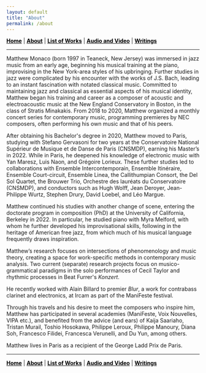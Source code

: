 ```yaml
---
layout: default
title: "About"
permalink: /about
---
```


<a href="/" style="color: black">**Home**</a> | <a href="/about" style="color: black">**About**</a> | <a href="/list-of-works" style="color: black">**List of Works**</a> | <a href="/audio-and-video" style="color: black">**Audio and Video**</a> | <a href="/writings" style="color: black">**Writings**</a>

***

Matthew Monaco (born 1997 in Teaneck, New Jersey) was immersed in jazz music from an early age, beginning his musical training at the piano, improvising in the New York-area styles of his upbringing. Further studies in jazz were complicated by his encounter with the works of J.S. Bach, leading to an instant fascination with notated classical music. Committed to maintaining jazz and classical as essential aspects of his musical identity, Matthew began his training and career as a composer of acoustic and electroacoustic music at the New England Conservatory in Boston, in the class of Stratis Minakakis. From 2018 to 2020, Matthew organized a monthly concert series for contemporary music, programming premieres by NEC composers, often performing his own music and that of his peers.

After obtaining his Bachelor's degree in 2020, Matthew moved to Paris, studying with Stefano Gervasoni for two years at the Conservatoire National Supérieur de Musique et de Danse de Paris (CNSMDP), earning his Master’s in 2022. While in Paris, he deepened his knowledge of electronic music with Yan Maresz, Luis Naon, and Grégoire Lorieux. These further studies led to collaborations with Ensemble Intercontemporain, Ensemble Itinéraire, Ensemble Court-circuit, Ensemble Linea, the Callithumpian Consort, the Del Sol Quartet, the Brouwer Trio, Orchestre des lauréats du Conservatoire (CNSMDP), and conductors such as Hugh Wolff, Jean Deroyer, Jean-Philippe Wurtz, Stephen Drury, David Loebel, and Léo Margue.

Matthew continued his studies with another change of scene, entering the doctorate program in composition (PhD) at the University of California, Berkeley in 2022. In particular, he studied piano with Myra Melford, with whom he further developed his improvisational skills, following in the heritage of American free jazz, from which much of his musical language frequently draws inspiration.

Matthew’s research focuses on intersections of phenomenology and music theory, creating a space for work-specific methods in contemporary music analysis. Two current (separate) research projects focus on musico-grammatical paradigms in the solo performances of Cecil Taylor and rhythmic processes in Beat Furrer's *Konzert*.

He recently worked with Alain Billard to premier *Blur*, a work for contrabass clarinet and electronics, at Ircam as part of the ManiFeste festival.

Through his travels and his desire to meet the composers who inspire him, Matthew has participated in several academies (ManiFeste, Voix Nouvelles, VIPA etc.), and benefited from the advice (and ears) of Kaija Saariaho, Tristan Murail, Toshio Hosokawa, Philippe Leroux, Philippe Manoury, Diana Soh, Francesco Filidei, Francesca Verunelli, and Du Yun, among others.

Matthew lives in Paris as a recipient of the George Ladd Prix de Paris.

***

<a href="/" style="color: black">**Home**</a> | <a href="/about" style="color: black">**About**</a> | <a href="/list-of-works" style="color: black">**List of Works**</a> | <a href="/audio-and-video" style="color: black">**Audio and Video**</a> | <a href="/writings" style="color: black">**Writings**</a>

